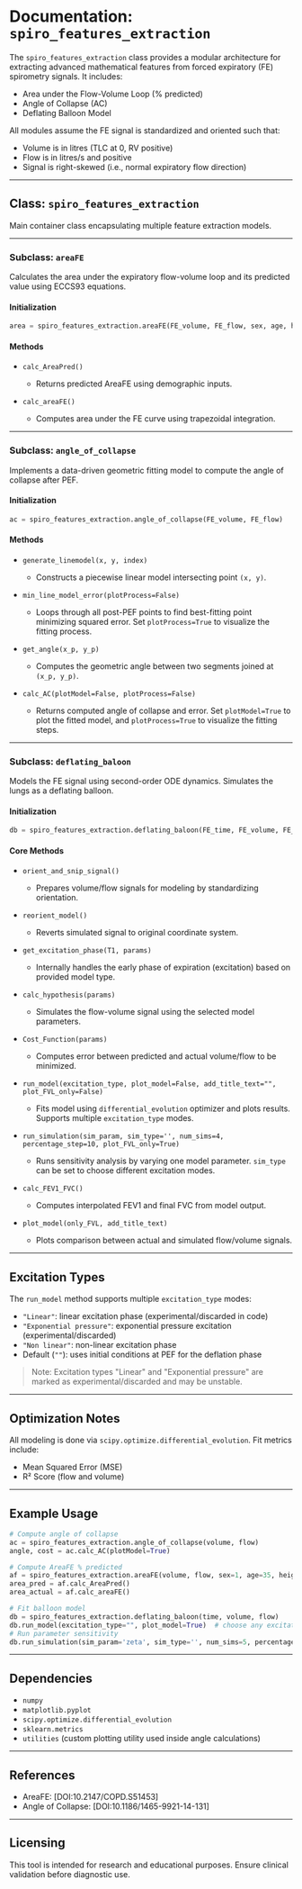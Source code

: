 # Documentation: `spiro_features_extraction`

The `spiro_features_extraction` class provides a modular architecture for extracting advanced mathematical features from forced expiratory (FE) spirometry signals. It includes:

* Area under the Flow-Volume Loop (% predicted)
* Angle of Collapse (AC)
* Deflating Balloon Model

All modules assume the FE signal is standardized and oriented such that:

* Volume is in litres (TLC at 0, RV positive)
* Flow is in litres/s and positive
* Signal is right-skewed (i.e., normal expiratory flow direction)

---

## Class: `spiro_features_extraction`

Main container class encapsulating multiple feature extraction models.

---

### Subclass: `areaFE`

Calculates the area under the expiratory flow-volume loop and its predicted value using ECCS93 equations.

#### Initialization

```python
area = spiro_features_extraction.areaFE(FE_volume, FE_flow, sex, age, height)
```

#### Methods

* `calc_AreaPred()`
  * Returns predicted AreaFE using demographic inputs.

* `calc_areaFE()`
  * Computes area under the FE curve using trapezoidal integration.

---

### Subclass: `angle_of_collapse`

Implements a data-driven geometric fitting model to compute the angle of collapse after PEF.

#### Initialization

```python
ac = spiro_features_extraction.angle_of_collapse(FE_volume, FE_flow)
```

#### Methods

* `generate_linemodel(x, y, index)`
  * Constructs a piecewise linear model intersecting point `(x, y)`.

* `min_line_model_error(plotProcess=False)`
  * Loops through all post-PEF points to find best-fitting point minimizing squared error. Set `plotProcess=True` to visualize the fitting process.

* `get_angle(x_p, y_p)`
  * Computes the geometric angle between two segments joined at `(x_p, y_p)`.

* `calc_AC(plotModel=False, plotProcess=False)`
  * Returns computed angle of collapse and error. Set `plotModel=True` to plot the fitted model, and `plotProcess=True` to visualize the fitting steps.

---

### Subclass: `deflating_baloon`

Models the FE signal using second-order ODE dynamics. Simulates the lungs as a deflating balloon.

#### Initialization

```python
db = spiro_features_extraction.deflating_baloon(FE_time, FE_volume, FE_flow)
```

#### Core Methods

* `orient_and_snip_signal()`
  * Prepares volume/flow signals for modeling by standardizing orientation.

* `reorient_model()`
  * Reverts simulated signal to original coordinate system.

* `get_excitation_phase(T1, params)`
  * Internally handles the early phase of expiration (excitation) based on provided model type.

* `calc_hypothesis(params)`
  * Simulates the flow-volume signal using the selected model parameters.

* `Cost_Function(params)`
  * Computes error between predicted and actual volume/flow to be minimized.

* `run_model(excitation_type, plot_model=False, add_title_text="", plot_FVL_only=False)`
  * Fits model using `differential_evolution` optimizer and plots results. Supports multiple `excitation_type` modes.

* `run_simulation(sim_param, sim_type='', num_sims=4, percentage_step=10, plot_FVL_only=True)`
  * Runs sensitivity analysis by varying one model parameter. `sim_type` can be set to choose different excitation modes.

* `calc_FEV1_FVC()`
  * Computes interpolated FEV1 and final FVC from model output.

* `plot_model(only_FVL, add_title_text)`
  * Plots comparison between actual and simulated flow/volume signals.

---

## Excitation Types

The `run_model` method supports multiple `excitation_type` modes:

* `"Linear"`: linear excitation phase (experimental/discarded in code)
* `"Exponential pressure"`: exponential pressure excitation (experimental/discarded)
* `"Non linear"`: non-linear excitation phase
* Default (`""`): uses initial conditions at PEF for the deflation phase

> Note: Excitation types "Linear" and "Exponential pressure" are marked as experimental/discarded and may be unstable.

---

## Optimization Notes

All modeling is done via `scipy.optimize.differential_evolution`. Fit metrics include:

* Mean Squared Error (MSE)
* R² Score (flow and volume)

---

## Example Usage

```python
# Compute angle of collapse
ac = spiro_features_extraction.angle_of_collapse(volume, flow)
angle, cost = ac.calc_AC(plotModel=True)

# Compute AreaFE % predicted
af = spiro_features_extraction.areaFE(volume, flow, sex=1, age=35, height=170)
area_pred = af.calc_AreaPred()
area_actual = af.calc_areaFE()

# Fit balloon model
db = spiro_features_extraction.deflating_baloon(time, volume, flow)
db.run_model(excitation_type="", plot_model=True)  # choose any excitation_type as needed
# Run parameter sensitivity
db.run_simulation(sim_param='zeta', sim_type='', num_sims=5, percentage_step=10, plot_FVL_only=True)
```

---

## Dependencies

* `numpy`
* `matplotlib.pyplot`
* `scipy.optimize.differential_evolution`
* `sklearn.metrics`
* `utilities` (custom plotting utility used inside angle calculations)

---

## References

* AreaFE: [DOI:10.2147/COPD.S51453]
* Angle of Collapse: [DOI:10.1186/1465-9921-14-131]

---

## Licensing

This tool is intended for research and educational purposes. Ensure clinical validation before diagnostic use.
